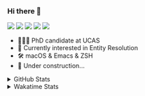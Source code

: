 ### Hi there 👋

[![](https://img.shields.io/badge/-Email-325180?logo=maildotru&logoColor=white&style=flat-square)](mailto:wang@tianshu.me)
[![](https://img.shields.io/badge/-GitHub-black?logo=GitHub&style=flat-square)](https://github.com/tshu-w)
[![](https://img.shields.io/badge/-Telegram-26a5e4?labelColor=fafafa&logo=telegram&style=flat-square)](https://t.me/tshu_w) 
[![](https://img.shields.io/badge/-Twitter-1da1f2?logo=Twitter&logoColor=white&style=flat-square)](https://twitter.com/tshu_w)
[![](https://komarev.com/ghpvc/?username=tshu-w&color=blueviolet&style=flat-square)]()



- 🧑🏻‍🎓 PhD candidate at UCAS
- 🔭 Currently interested in Entity Resolution
- 🛠 macOS & Emacs & ZSH
- 🚧 Under construction...

<details>

<summary>GitHub Stats</summary>

![Tianshu's GitHub stats](https://github-readme-stats.vercel.app/api?username=tshu-w&show_icons=true&theme=buefy&count_private=true)
  
</details>


<details>
  <summary>Wakatime Stats</summary>

  Currently, files accessed by tramp cannot be tracked by wakatime, see https://github.com/wakatime/wakatime-mode/issues/27
  <br>
  
<!--START_SECTION:waka-->
**I'm an Early 🐤** 

```text
🌞 Morning    22 commits     ██░░░░░░░░░░░░░░░░░░░░░░░   8.53% 
🌆 Daytime    135 commits    █████████████░░░░░░░░░░░░   52.33% 
🌃 Evening    95 commits     █████████░░░░░░░░░░░░░░░░   36.82% 
🌙 Night      6 commits      ░░░░░░░░░░░░░░░░░░░░░░░░░   2.33%

```
📅 **I'm Most Productive on Saturday** 

```text
Monday       53 commits     █████░░░░░░░░░░░░░░░░░░░░   20.54% 
Tuesday      57 commits     █████░░░░░░░░░░░░░░░░░░░░   22.09% 
Wednesday    25 commits     ██░░░░░░░░░░░░░░░░░░░░░░░   9.69% 
Thursday     10 commits     █░░░░░░░░░░░░░░░░░░░░░░░░   3.88% 
Friday       22 commits     ██░░░░░░░░░░░░░░░░░░░░░░░   8.53% 
Saturday     69 commits     ██████░░░░░░░░░░░░░░░░░░░   26.74% 
Sunday       22 commits     ██░░░░░░░░░░░░░░░░░░░░░░░   8.53%

```


📊 **This Week I Spent My Time On** 

```text
💬 Programming Languages: 
Emacs Lisp               26 hrs 34 mins      █████████████████░░░░░░░░   71.17% 
Org                      5 hrs 14 mins       ███░░░░░░░░░░░░░░░░░░░░░░   14.05% 
sh                       4 hrs 52 mins       ███░░░░░░░░░░░░░░░░░░░░░░   13.03% 
Other                    39 mins             ░░░░░░░░░░░░░░░░░░░░░░░░░   1.75%

🔥 Editors: 
Emacs                    32 hrs 28 mins      █████████████████████░░░░   86.97% 
Zsh                      4 hrs 52 mins       ███░░░░░░░░░░░░░░░░░░░░░░   13.03%

🐱‍💻 Projects: 
emacs                    27 hrs              ██████████████████░░░░░░░   72.34% 
Unknown Project          5 hrs 49 mins       ████░░░░░░░░░░░░░░░░░░░░░   15.59% 
Terminal                 2 hrs 45 mins       █░░░░░░░░░░░░░░░░░░░░░░░░   7.37% 
universal_ie             1 hr 22 mins        █░░░░░░░░░░░░░░░░░░░░░░░░   3.69% 
dotfiles                 22 mins             ░░░░░░░░░░░░░░░░░░░░░░░░░   1.0%

💻 Operating System: 
Mac                      35 hrs 19 mins      ███████████████████████░░   94.6% 
Linux                    2 hrs               █░░░░░░░░░░░░░░░░░░░░░░░░   5.4%

```

**I Mostly Code in Python** 

```text
Python                   6 repos             ████████░░░░░░░░░░░░░░░░░   31.58% 
JavaScript               3 repos             ████░░░░░░░░░░░░░░░░░░░░░   15.79% 
HTML                     2 repos             ██░░░░░░░░░░░░░░░░░░░░░░░   10.53% 
Emacs Lisp               2 repos             ██░░░░░░░░░░░░░░░░░░░░░░░   10.53% 
TeX                      2 repos             ██░░░░░░░░░░░░░░░░░░░░░░░   10.53%

```



 Last Updated on 24/10/2021
<!--END_SECTION:waka-->
</details>

